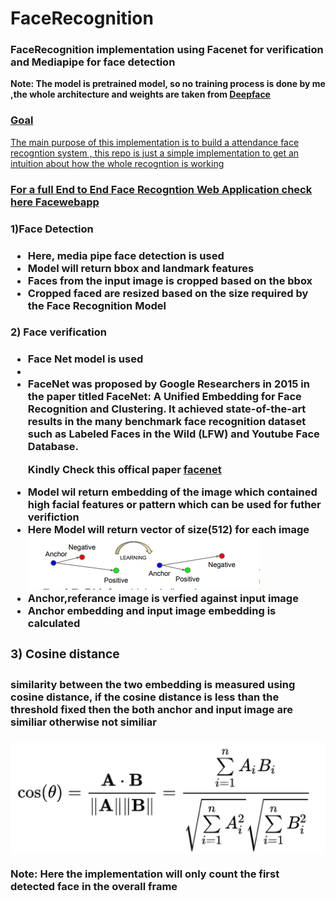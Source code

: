 # FaceRecognition

<h3>FaceRecognition implementation using <b>Facenet for verification and Mediapipe for face detection</b></h3>

<b>Note: The model is pretrained model, so no training process is done by me ,the whole architecture and weights are taken from  <a href="https://github.com/serengil/deepface/tree/master">Deepface</b>

<h3>Goal</h3>
<p>The main purpose of this implementation is to build a attendance face recogntion system , this repo is just a simple implementation to get an intuition about how the whole recogntion is working</p>

<h3>For a full End to End Face Recogntion Web Application check here <a href="#">Facewebapp</a></h3>

<h3>1)Face Detection<h3>
<ul> 

   <li>Here, media pipe face detection is used </li>
   
   <li>Model will return bbox and landmark features</li>
   
   <li>Faces from the input image is cropped based on the bbox</li>
   
   <li>Cropped faced are resized based on the size required by the Face Recognition Model</li>
</ul>

<h3>2) Face verification<h3>
<ul>
   <li>Face Net model is used <li>
   <li>FaceNet was proposed by Google Researchers in 2015 in the paper titled FaceNet: A Unified Embedding for Face Recognition and Clustering. It achieved state-of-the-art results in the many benchmark face recognition dataset such as Labeled Faces in the Wild (LFW) and Youtube Face Database.</li>
   
   <p> Kindly Check this offical paper <a href="https://arxiv.org/abs/1503.03832">facenet</a></p>
   
   <li>Model wil return embedding of the image which contained high facial features or pattern which can be used for futher verifiction</li>
   
   <li>Here Model will return vector of size(512) for each image </li>
   
   <img src="triplet.png">
   
   <li><b>Anchor,referance image is verfied against input image</li>
   
   <li>Anchor embedding and input image embedding is calculated</li>
   
 </ul>
 
 
 
 <h3>3) Cosine distance<h3>
 
 <h4>similarity between the two embedding is measured using cosine distance, if the cosine distance is less than the threshold fixed then the both anchor and input image are similiar otherwise not similiar<h4>
 
 <img src="cosine.png">
 
 <b>Note: Here the implementation will only count the first detected face in the overall frame</b>
   
   
   
   
   
 
